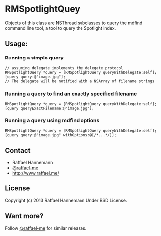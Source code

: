 # RMSpotlightQuey

Objects of this class are NSThread subclasses to query the mdfind command line tool, a tool to query the Spotlight index.

## Usage:
### Running a simple query
	// assuming delegate implements the delegate protocol
	RMSpotlightQuery *query = [RMSpotlightQuery queryWithDelegate:self];
	[query query:@"image.jpg"];
	// The delegate will be notified with a NSArray of filename strings

### Running a query to find an exactly specified filename
	RMSpotlightQuery *query = [RMSpotlightQuery queryWithDelegate:self];
	[query queryExactFilename:@"image.jpg"];

### Running a query using mdfind options
	RMSpotlightQuery *query = [RMSpotlightQuery queryWithDelegate:self];
	[query query:@"image.jpg" withOptions:@[/*...*/]];

## Contact

* Raffael Hannemann
* [@raffael-me](http://www.twitter.com/raffael-me/)
* http://www.raffael.me/

## License

Copyright (c) 2013 Raffael Hannemann
Under BSD License.

## Want more?

Follow [@raffael-me](http://www.twitter.com/raffael-me/) for similar releases.
